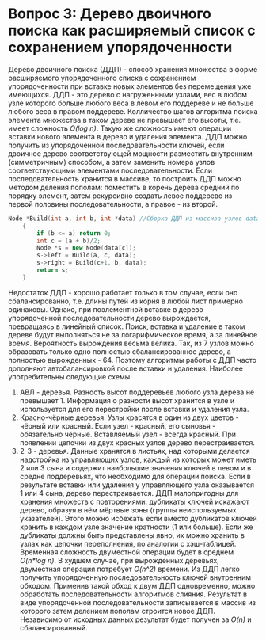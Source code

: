 # Вопрос 3: Дерево двоичного поиска как расширяемый список с сохранением упорядоченности
Дерево двоичного поиска (ДДП) - способ хранения множества в форме расширяемого упорядоченного списка с сохранением упорядоченности при вставке новых элементов без перемещения уже имеющихся.
ДДП - это дерево с нагруженными узлами, вес в любом узле которого больше любого веса в левом его поддереве и не больше любого веса в правом поддереве. Колличество шагов алгоритма поиска элемента множества в таком дереве не превышает его высоты, т.е. имеет сложность _O(log n)_. Такую же сложность имеют операции вставки нового элемента в дерево и удаления элемента.
ДДП можно получить из упорядоченной последовательности ключей, если двоичное дерево соответствующей мощности разместить внутренним (симметричным) способом, а затем заменить номера узлов соответствующими элементами последовательности. Если последовательность хранится в массиве, то построить ДДП можно методом деления пополам: поместить в корень дерева средний по порядку элемент, затем рекурсивно создать левое поддерево из первой половины последовательности, а правое - из второй.
```cpp
Node *Build(int a, int b, int *data) //Сборка ДДП из массива узлов data
	{
		if (b <= a) return 0;
		int c = (a + b)/2;
		Node *s = new Node(data[c]);
		s->left = Build(a, c, data);
		s->right = Build(c+1, b, data);
		return s;
	}
```
Недостаток ДДП - хорошо работает только в том случае, если оно сбалансированно, т.е. длины путей из корня в любой лист примерно одинаковы. Однако, при поэлементной вставке в дерево упорядоченной последовательности дерево вырождается, превращаясь в линейный список. Поиск, вставка и удаление в таком дереве будут выполняться не за логарифмическое время, а за линейное время. Вероятность вырождения весьма велика. Так, из 7 узлов можно образовать только одно полностью сбалансированное дерево, а полностью вырожденных - 64. Поэтому алгоритмы работы с ДДП часто дополняют автобалансировкой после вставки и удаления. Наиболее употребительны следующие схемы:
1. АВЛ - деревья. Разность высот поддеревьев любого узла дерева не превышает 1. Информация о разности высот хранится в узле и используется для его перестройки после вставки и удаления узла.
2. Красно-чёрные деревья. Узлы красятся в один из двух цветов - чёрный или красный. Если узел - красный, его сыновья - обязательно чёрные. Вставляемый узел - всегда красный. При появлении цепочки из двух красных узлов дерево перестраивается.
3. 2-3 - деревья. Данные хранятся в листьях, над которыми делается надстройка из управляющих узлов, каждый из которых может иметь 2 или 3 сына и содержит наибольшие значения ключей в левом и в средне поддеревьях, что необходимо для операции поиска. Если в результате вставки или удаления у управляющего узла оказывается 1 или 4 сына, дерево перестраивается.
ДДП малопригодны для хранения множеств с повторениями: дубликаты ключей искажают дерево, образуя в нём мёртвые зоны (группы неиспользуемых указателей). Этого можно исбежать если вместо дубликатов ключей хранить в каждом узле значение кратности (1 или больше). Если же дубликаты должны быть представлены явно, их можно хранить в узлах как цепочки переполнения, по аналогии с хэш-таблицей.
Временная сложность двуместной операции будет в среднем _O(n*log n)_. В худшем случае, при вырожденных деревьях, двуместная операция потребует _O(n^2)_ времени. Из ДДП легко получить упорядоченную последовательность ключей внутренним обходом. Применив такой обход к двум ДДП одновременно, можно обработать последовательности алгоритмов слияния. Результат в виде упорядоченной последовательности записывается в массив из которого затем делением пополам строится новое ДДП. Независимо от исходных данных результат будет получен за _O(n)_ и сбалансированный.